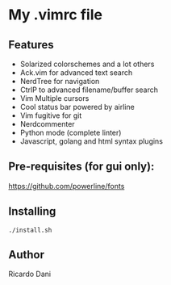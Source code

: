 # My .vimrc file

## Features

- Solarized colorschemes and a lot others
- Ack.vim for advanced text search
- NerdTree for navigation
- CtrlP to advanced filename/buffer search
- Vim Multiple cursors
- Cool status bar powered by airline
- Vim fugitive for git
- Nerdcommenter
- Python mode (complete linter)
- Javascript, golang and html syntax plugins

## Pre-requisites (for gui only):

  https://github.com/powerline/fonts

## Installing

```./install.sh```

## Author

Ricardo Dani

